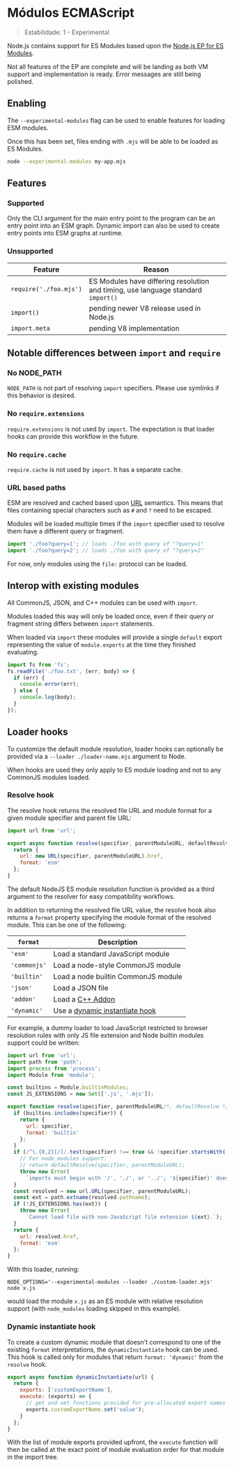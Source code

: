 # Módulos ECMAScript

<!--introduced_in=v8.5.0-->

> Estabilidade: 1 - Experimental

<!--name=esm-->

Node.js contains support for ES Modules based upon the [Node.js EP for ES Modules](https://github.com/nodejs/node-eps/blob/master/002-es-modules.md).

Not all features of the EP are complete and will be landing as both VM support and implementation is ready. Error messages are still being polished.

## Enabling

<!-- type=misc -->

The `--experimental-modules` flag can be used to enable features for loading ESM modules.

Once this has been set, files ending with `.mjs` will be able to be loaded as ES Modules.

```sh
node --experimental-modules my-app.mjs
```

## Features

<!-- type=misc -->

### Supported

Only the CLI argument for the main entry point to the program can be an entry point into an ESM graph. Dynamic import can also be used to create entry points into ESM graphs at runtime.

### Unsupported

| Feature                | Reason                                                                            |
| ---------------------- | --------------------------------------------------------------------------------- |
| `require('./foo.mjs')` | ES Modules have differing resolution and timing, use language standard `import()` |
| `import()`             | pending newer V8 release used in Node.js                                          |
| `import.meta`          | pending V8 implementation                                                         |

## Notable differences between `import` and `require`

### No NODE_PATH

`NODE_PATH` is not part of resolving `import` specifiers. Please use symlinks if this behavior is desired.

### No `require.extensions`

`require.extensions` is not used by `import`. The expectation is that loader hooks can provide this workflow in the future.

### No `require.cache`

`require.cache` is not used by `import`. It has a separate cache.

### URL based paths

ESM are resolved and cached based upon [URL](https://url.spec.whatwg.org/) semantics. This means that files containing special characters such as `#` and `?` need to be escaped.

Modules will be loaded multiple times if the `import` specifier used to resolve them have a different query or fragment.

```js
import './foo?query=1'; // loads ./foo with query of "?query=1"
import './foo?query=2'; // loads ./foo with query of "?query=2"
```

For now, only modules using the `file:` protocol can be loaded.

## Interop with existing modules

All CommonJS, JSON, and C++ modules can be used with `import`.

Modules loaded this way will only be loaded once, even if their query or fragment string differs between `import` statements.

When loaded via `import` these modules will provide a single `default` export representing the value of `module.exports` at the time they finished evaluating.

```js
import fs from 'fs';
fs.readFile('./foo.txt', (err, body) => {
  if (err) {
    console.error(err);
  } else {
    console.log(body);
  }
});
```

## Loader hooks

<!-- type=misc -->

To customize the default module resolution, loader hooks can optionally be provided via a `--loader ./loader-name.mjs` argument to Node.

When hooks are used they only apply to ES module loading and not to any CommonJS modules loaded.

### Resolve hook

The resolve hook returns the resolved file URL and module format for a given module specifier and parent file URL:

```js
import url from 'url';

export async function resolve(specifier, parentModuleURL, defaultResolver) {
  return {
    url: new URL(specifier, parentModuleURL).href,
    format: 'esm'
  };
}
```

The default NodeJS ES module resolution function is provided as a third argument to the resolver for easy compatibility workflows.

In addition to returning the resolved file URL value, the resolve hook also returns a `format` property specifying the module format of the resolved module. This can be one of the following:

| `format`     | Description                                                     |
| ------------ | --------------------------------------------------------------- |
| `'esm'`      | Load a standard JavaScript module                               |
| `'commonjs'` | Load a node-style CommonJS module                               |
| `'builtin'`  | Load a node builtin CommonJS module                             |
| `'json'`     | Load a JSON file                                                |
| `'addon'`    | Load a [C++ Addon](addons.html)                                 |
| `'dynamic'`  | Use a [dynamic instantiate hook](#esm_dynamic_instantiate_hook) |

For example, a dummy loader to load JavaScript restricted to browser resolution rules with only JS file extension and Node builtin modules support could be written:

```js
import url from 'url';
import path from 'path';
import process from 'process';
import Module from 'module';

const builtins = Module.builtinModules;
const JS_EXTENSIONS = new Set(['.js', '.mjs']);

export function resolve(specifier, parentModuleURL/*, defaultResolve */) {
  if (builtins.includes(specifier)) {
    return {
      url: specifier,
      format: 'builtin'
    };
  }
  if (/^\.{0,2}[/]/.test(specifier) !== true && !specifier.startsWith('file:')) {
    // For node_modules support:
    // return defaultResolve(specifier, parentModuleURL);
    throw new Error(
      `imports must begin with '/', './', or '../'; '${specifier}' does not`);
  }
  const resolved = new url.URL(specifier, parentModuleURL);
  const ext = path.extname(resolved.pathname);
  if (!JS_EXTENSIONS.has(ext)) {
    throw new Error(
      `Cannot load file with non-JavaScript file extension ${ext}.`);
  }
  return {
    url: resolved.href,
    format: 'esm'
  };
}
```

With this loader, running:

```console
NODE_OPTIONS='--experimental-modules --loader ./custom-loader.mjs' node x.js
```

would load the module `x.js` as an ES module with relative resolution support (with `node_modules` loading skipped in this example).

### Dynamic instantiate hook

To create a custom dynamic module that doesn't correspond to one of the existing `format` interpretations, the `dynamicInstantiate` hook can be used. This hook is called only for modules that return `format: 'dynamic'` from the `resolve` hook.

```js
export async function dynamicInstantiate(url) {
  return {
    exports: ['customExportName'],
    execute: (exports) => {
      // get and set functions provided for pre-allocated export names
      exports.customExportName.set('value');
    }
  };
}
```

With the list of module exports provided upfront, the `execute` function will then be called at the exact point of module evaluation order for that module in the import tree.